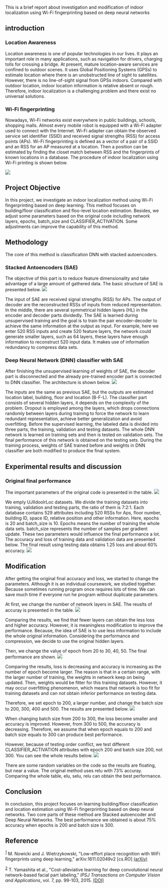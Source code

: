 This is a brief report about investigation and modification of indoor localization using Wi-Fi fingerprinting based on deep neural networks

## introduction
### Location Awareness
Location awareness is one of popular technologies in our lives. It plays an important role in many applications, such as navigation for drivers, charging tolls for crossing a bridge. At present, mature location-aware services are confined to outdoor scenes. It uses Global Positioning Systems (GPSs) to estimate location where there is an unobstructed line of sight to satellites. However, there is no line-of-sight signal from GPSs indoors. Compared with outdoor location, indoor location information is relative absent or rough. Therefore, indoor localization is a challenging problem and there exist no universal solutions.
### Wi-Fi fingerprinting
Nowadays, Wi-Fi networks exist everywhere in public buildings, schools, shopping malls. Almost every mobile robot is equipped with a Wi-Fi adapter used to connect with the Internet. Wi-Fi adapter can obtain the observed service set identifier (SSID) and received signal strengths (RSS) for access points (APs). Wi-Fi fingerprinting is defined as a vector of a pair of a SSID and an RSS for an AP measured at a location. Then a position can be estimated by finding the closet match between RSS and the fingerprints of known locations in a database. The procedure of indoor localization using Wi-Fi printing is shown below.

![](shot\procedure.png)

## Project Objective

In this project, we investigate an indoor localization method using Wi-Fi fingerprinting based on deep learning. This method focuses on building/floor classification and floo-level location estimation. Besides, we adjust some parameters based on the original code including network layers, epochs, batch_size and CLASSIFIER_ACTIVATION. Some adjustments can improve the capability of this method.

## Methodology
The core of this method is classification DNN with stacked autoencoders.

### Stacked Antoencoders (SAE)
The objective of this part is to reduce feature dimensionality and take advantage of a large amount of gathered data. The basic structure of SAE is presented below. 
![](shot\autoencoder.png)

The input of SAE are received signal strengths (RSS) for APs. The output of decoder are the reconstructed RSSs of inputs from reduced representation. In the middle, there are several symmetrical hidden layers (HL) in the encoder and decoder parts dividedly. The SAE is learned during unsupervised training and the goal is to train the pair encoder-decoder to achieve the same information at the output as input. For example, here we enter 520 RSS inputs and create 520 feature layers, the network could generate smaller layers, such as 64 layers, these layers have enough information to reconstruct 520 input data. It makes use of information redundancy to compress data sets.

### Deep Neural Network (DNN) classifier with SAE
After finishing the unsupervised learning of weights of SAE, the decoder part is disconnected and the already pre-trained encoder part is connected to DNN classifier. The architecture is shown below. 
![](shot\DNN.PNG)

The inputs are the same as previous SAE, but the outputs are estimated location label, building, floor and location (B-F-L). The classifier part consists of several hidden layers, it depends on the complexity of the problem. Dropout is employed among the layers, which drops connections randomly between layers during training to force the network to learn redundant representation, achieve better generalization and avoid overfitting.
Before the supervised learning, the labeled data is divided into three parts, the training, validation and testing datasets. The whole DNN network is learned on training sets and then is tested on validation sets. The final performance of this network is obtained on the testing sets. During the training process, weights of SAE trained before and weights in DNN classifier are both modified to produce the final system.

## Experimental results and discussion
### Original final performance
The important parameters of the original code is presented in the table. 
![](shot\original.PNG)

We emply UJIIdoolrLoc datasets. We divide the training datasets into training, validation and testing parts, the ratio of them is 7:2:1. Each database contains 529 attributes including 520 RSSs for Aps, floor number, building ID, space ID, relative position and other information. Here, epochs is 20 and batch_size is 10. Epochs means the number of training the whole data sets. batch_size represents the number of samples per gradient update. These two parameters would influence the final performance a lot. The accuracy and loss of training data and validation data are presented below. The final result using testing data obtains 1.25 loss and about 60% accuracy.
![](shot\2010.PNG)

## Modification
After getting the original final accuracy and loss, we started to change the parameters. Although it is an individual coursework, we studied together. Because sometimes running program once requires lots of time. We can save much time if everyone run he program without duplicate parameters. 

At first, we change the number of network layers in SAE. The reuslts of accuray is presented in the table.
![](shot\SAElayer.PNG)

Comparing the results, we find that fewer layers can obtain the less loss and higher accuracy. However, it is meaningless modification to improve the performance. Because, the idea of SAE is to use less information to include the whole original information. Considering the performance and compression, we decide to use the original hidden layers.

Then, we change the value of epoch from 20 to 30, 40, 50. The final performance are shown. 
![](shot\epoch.PNG)

Comparing the results, loss is decreasing and accuracy is increasing as the number of epoch become larger. The reason is that in a certain range, with the larger number of training, the weights in network keep on being updated. Then, weights would be fitter for this training datasets. However, it may occur overfitting phenomenon, which means that network is too fit for training datasets and can not obtain inferior performance on testing data.

Therefore, we set epoch to 200, a larger number, and change the batch size to 200, 300, 400 and 500. The results are presented below. 
![](shot\batchsize.PNG)

When changing batch size from 200 to 300, the loss become smaller and accuracy is improved. However, from 300 to 500, the accuracy is decreasing. Therefore, we assume that when epoch equals to 200 and batch size equals to 300 can produce best performance. 

However, because of testing order conflict, we test different CLASSIFIER_ACTIVATION attributes with epoch 200 and batch size 200, not 300. You can see the whole results below.
![](shot\classifier.PNG)

There are some random variables on the code so the results are floating, but near a value. The original method uses relu with 73% accuray. Comparing the whole table, elu, selu, relu can obtain the best performance. 

## Conclusion

In conclusion, this project focuses on learning building/floor classification and location estimation using Wi-Fi fingerprinting based on deep neural networks. Two core parts of these method are Stacked autoencoder and Deep Neural Networks. The best performance we obtained is about 75% accuracy when epochs is 200 and batch size is 300.

## Reference
<sup><a id="fn.1" class="footnum" href=" ">1</a></sup> M. Nowicki and J. Wietrzykowski, "Low-effort place recognition with WiFi fingerprints using deep learning," arXiv:1611.02049v2 [cs.RO] [(arXiv)](https://arxiv.org/abs/1611.02049v2)

<sup><a id="fn.2" class="footnum" href="#fnr.2">2</a></sup> T. Yamashita et al., "Cost-alleviative learning for deep convolutional neural network-based facial part labeling," *IPSJ Transactions on Computer Vision and Applications*, vol. 7, pp. 99-103, 2015. [(DOI)](http://doi.org/10.2197/ipsjtcva.7.99)

